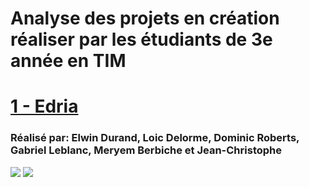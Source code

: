 <h1>Analyse des projets en création réaliser par les étudiants de 3e année en TIM</h1>
<h1><a href="https://tim-montmorency.com/2023/projets/EDRIA/docs/web/index.html">1 - Edria</a></h1>
<h3>Réalisé par: Elwin Durand, Loic Delorme, Dominic Roberts, Gabriel Leblanc, Meryem Berbiche et Jean-Christophe</h3>
<img src="Photo/edria_demo.png">
<img src="medias/edria_demo_materiel.jpg">
